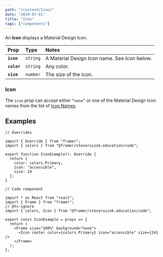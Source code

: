 ```yaml
---
path: "/content/Icon/"
date: "2019-07-01"
title: "Icon"
tags: ["components"]
---
```


An **Icon** displays a Material Design Icon.

| Prop        | Type     | Notes                                          |
| :---------- | :------- | :--------------------------------------------- |
| **`icon`**  | `string` | A Material Design Icon name. See _Icon_ below. |
| **`color`** | `string` | Any color.                                     |
| **`size`**  | `number` | The size of the icon.                          |

### Icon

The `icon` prop can accept either `“none”` or one of the Material Design Icon
names from the list of
[Icon Names](IconNames).

## Examples

```tsx
// Overrides

import { Override } from "framer";
import { colors } from "@framer/steveruizok.education/code";

export function IconExample(): Override {
  return {
    color: colors.Primary,
    icon: "accessible",
    size: 24
  };
}
```

```tsx
// Code component

import * as React from "react";
import { Frame } from "framer";
// @ts-ignore
import { colors, Icon } from "@framer/steveruizok.education/code";

export const IconExample = props => {
  return (
    <Frame size="100%" background="none">
      <Icon center color={colors.Primary} icon="accessible" size={24} />
    </Frame>
  );
};
```
